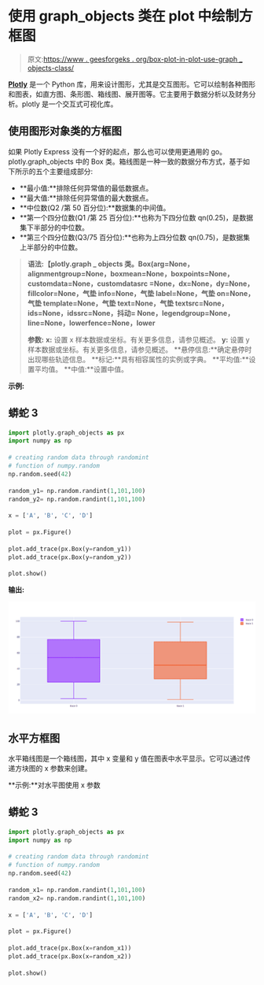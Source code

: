 # 使用 graph_objects 类在 plot 中绘制方框图

> 原文:[https://www . geesforgeks . org/box-plot-in-plot-use-graph _ objects-class/](https://www.geeksforgeeks.org/box-plot-in-plotly-using-graph_objects-class/)

[**Plotly**](https://www.geeksforgeeks.org/getting-started-with-plotly-python/) 是一个 Python 库，用来设计图形，尤其是交互图形。它可以绘制各种图形和图表，如直方图、条形图、箱线图、展开图等。它主要用于数据分析以及财务分析。plotly 是一个交互式可视化库。

## 使用图形对象类的方框图

如果 Plotly Express 没有一个好的起点，那么也可以使用更通用的 go。plotly.graph_objects 中的 Box 类。箱线图是一种一致的数据分布方式，基于如下所示的五个主要组成部分:

*   **最小值:**排除任何异常值的最低数据点。
*   **最大值:**排除任何异常值的最大数据点。
*   **中位数(Q2 /第 50 百分位):**数据集的中间值。
*   **第一个四分位数(Q1 /第 25 百分位):**也称为下四分位数 qn(0.25)，是数据集下半部分的中位数。
*   **第三个四分位数(Q3/75 百分位):**也称为上四分位数 qn(0.75)，是数据集上半部分的中位数。

> **语法:【plotly.graph _ objects 类。Box(arg=None，alignmentgroup=None，boxmean=None，boxpoints=None，customdata=None，customdatasrc =None，dx=None，dy=None，fillcolor=None，气垫 info=None，气垫 label=None，气垫 on=None，气垫 template=None，气垫 text=None，气垫 textsrc=None，ids=None，idssrc=None，抖动= None，legendgroup=None，line=None，lowerfence=None，lower**
> 
> **参数:**
> **x:** 设置 x 样本数据或坐标。有关更多信息，请参见概述。
> **y:** 设置 y 样本数据或坐标。有关更多信息，请参见概述。
> **悬停信息:**确定悬停时出现哪些轨迹信息。
> **标记:**具有相容属性的实例或字典。
> **平均值:**设置平均值。
> **中值:**设置中值。

**示例:**

## 蟒蛇 3

```py
import plotly.graph_objects as px
import numpy as np

# creating random data through randomint
# function of numpy.random
np.random.seed(42)

random_y1= np.random.randint(1,101,100)
random_y2= np.random.randint(1,101,100)

x = ['A', 'B', 'C', 'D']

plot = px.Figure()

plot.add_trace(px.Box(y=random_y1))
plot.add_trace(px.Box(y=random_y2))

plot.show()
```

**输出:**

![](img/690336f42f6bb5c353036836790d01ae.png)

## 水平方框图

水平箱线图是一个箱线图，其中 x 变量和 y 值在图表中水平显示。它可以通过传递方块图的 x 参数来创建。

**示例:**对水平图使用 x 参数

## 蟒蛇 3

```py
import plotly.graph_objects as px
import numpy as np

# creating random data through randomint
# function of numpy.random
np.random.seed(42)

random_x1= np.random.randint(1,101,100)
random_x2= np.random.randint(1,101,100)

x = ['A', 'B', 'C', 'D']

plot = px.Figure()

plot.add_trace(px.Box(x=random_x1))
plot.add_trace(px.Box(x=random_x2))

plot.show()
```